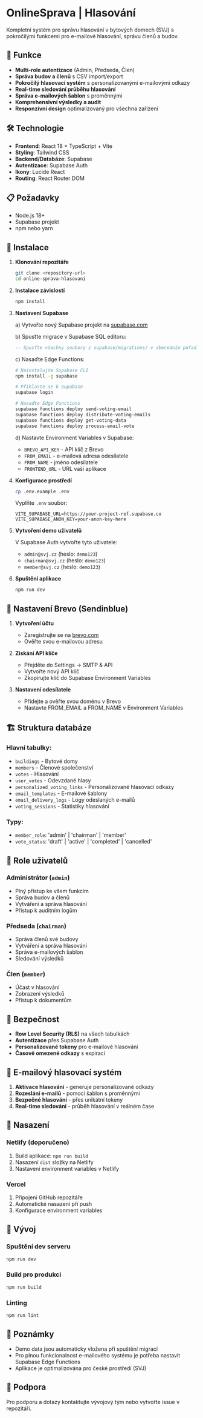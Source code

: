 # OnlineSprava | Hlasování

Kompletní systém pro správu hlasování v bytových domech (SVJ) s pokročilými funkcemi pro e-mailové hlasování, správu členů a budov.

## 🚀 Funkce

- **Multi-role autentizace** (Admin, Předseda, Člen)
- **Správa budov a členů** s CSV import/export
- **Pokročilý hlasovací systém** s personalizovanými e-mailovými odkazy
- **Real-time sledování průběhu hlasování**
- **Správa e-mailových šablon** s proměnnými
- **Komprehensivní výsledky a audit**
- **Responzivní design** optimalizovaný pro všechna zařízení

## 🛠️ Technologie

- **Frontend**: React 18 + TypeScript + Vite
- **Styling**: Tailwind CSS
- **Backend/Databáze**: Supabase
- **Autentizace**: Supabase Auth
- **Ikony**: Lucide React
- **Routing**: React Router DOM

## 📋 Požadavky

- Node.js 18+
- Supabase projekt
- npm nebo yarn

## 🔧 Instalace

1. **Klonování repozitáře**
   ```bash
   git clone <repository-url>
   cd online-sprava-hlasovani
   ```

2. **Instalace závislostí**
   ```bash
   npm install
   ```

3. **Nastavení Supabase**
   
   a) Vytvořte nový Supabase projekt na [supabase.com](https://supabase.com)
   
   b) Spusťte migrace v Supabase SQL editoru:
   ```sql
   -- Spusťte všechny soubory z supabase/migrations/ v abecedním pořadí
   ```

   c) Nasaďte Edge Functions:
   ```bash
   # Nainstalujte Supabase CLI
   npm install -g supabase
   
   # Přihlaste se k Supabase
   supabase login
   
   # Nasaďte Edge Functions
   supabase functions deploy send-voting-email
   supabase functions deploy distribute-voting-emails
   supabase functions deploy get-voting-data
   supabase functions deploy process-email-vote
   ```

   d) Nastavte Environment Variables v Supabase:
   - `BREVO_API_KEY` - API klíč z Brevo
   - `FROM_EMAIL` - e-mailová adresa odesílatele
   - `FROM_NAME` - jméno odesílatele
   - `FRONTEND_URL` - URL vaší aplikace

4. **Konfigurace prostředí**
   ```bash
   cp .env.example .env
   ```
   
   Vyplňte `.env` soubor:
   ```env
   VITE_SUPABASE_URL=https://your-project-ref.supabase.co
   VITE_SUPABASE_ANON_KEY=your-anon-key-here
   ```

5. **Vytvoření demo uživatelů**
   
   V Supabase Auth vytvořte tyto uživatele:
   - `admin@svj.cz` (heslo: `demo123`)
   - `chairman@svj.cz` (heslo: `demo123`)
   - `member@svj.cz` (heslo: `demo123`)

6. **Spuštění aplikace**
   ```bash
   npm run dev
   ```

## 📧 Nastavení Brevo (Sendinblue)

1. **Vytvoření účtu**
   - Zaregistrujte se na [brevo.com](https://brevo.com)
   - Ověřte svou e-mailovou adresu

2. **Získání API klíče**
   - Přejděte do Settings → SMTP & API
   - Vytvořte nový API klíč
   - Zkopírujte klíč do Supabase Environment Variables

3. **Nastavení odesílatele**
   - Přidejte a ověřte svou doménu v Brevo
   - Nastavte FROM_EMAIL a FROM_NAME v Environment Variables

## 🏗️ Struktura databáze

### Hlavní tabulky:
- `buildings` - Bytové domy
- `members` - Členové společenství
- `votes` - Hlasování
- `user_votes` - Odevzdané hlasy
- `personalized_voting_links` - Personalizované hlasovací odkazy
- `email_templates` - E-mailové šablony
- `email_delivery_logs` - Logy odeslaných e-mailů
- `voting_sessions` - Statistiky hlasování

### Typy:
- `member_role`: 'admin' | 'chairman' | 'member'
- `vote_status`: 'draft' | 'active' | 'completed' | 'cancelled'

## 👥 Role uživatelů

### Administrátor (`admin`)
- Plný přístup ke všem funkcím
- Správa budov a členů
- Vytváření a správa hlasování
- Přístup k auditním logům

### Předseda (`chairman`)
- Správa členů své budovy
- Vytváření a správa hlasování
- Správa e-mailových šablon
- Sledování výsledků

### Člen (`member`)
- Účast v hlasování
- Zobrazení výsledků
- Přístup k dokumentům

## 🔐 Bezpečnost

- **Row Level Security (RLS)** na všech tabulkách
- **Autentizace** přes Supabase Auth
- **Personalizované tokeny** pro e-mailové hlasování
- **Časově omezené odkazy** s expirací

## 📧 E-mailový hlasovací systém

1. **Aktivace hlasování** - generuje personalizované odkazy
2. **Rozeslání e-mailů** - pomocí šablon s proměnnými
3. **Bezpečné hlasování** - přes unikátní tokeny
4. **Real-time sledování** - průběh hlasování v reálném čase

## 🚀 Nasazení

### Netlify (doporučeno)
1. Build aplikace: `npm run build`
2. Nasazení `dist` složky na Netlify
3. Nastavení environment variables v Netlify

### Vercel
1. Připojení GitHub repozitáře
2. Automatické nasazení při push
3. Konfigurace environment variables

## 🔧 Vývoj

### Spuštění dev serveru
```bash
npm run dev
```

### Build pro produkci
```bash
npm run build
```

### Linting
```bash
npm run lint
```

## 📝 Poznámky

- Demo data jsou automaticky vložena při spuštění migrací
- Pro plnou funkcionalnost e-mailového systému je potřeba nastavit Supabase Edge Functions
- Aplikace je optimalizována pro české prostředí (SVJ)

## 🤝 Podpora

Pro podporu a dotazy kontaktujte vývojový tým nebo vytvořte issue v repozitáři.